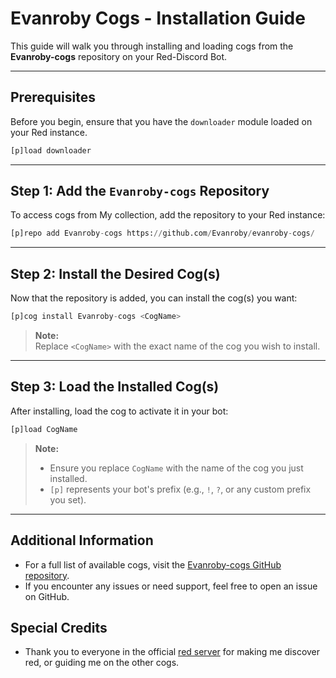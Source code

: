 # Evanroby Cogs - Installation Guide

This guide will walk you through installing and loading cogs from the **Evanroby-cogs** repository on your Red-Discord Bot.

---

## Prerequisites

Before you begin, ensure that you have the `downloader` module loaded on your Red instance.

```py
[p]load downloader
```

---

## Step 1: Add the `Evanroby-cogs` Repository

To access cogs from My collection, add the repository to your Red instance:

```py
[p]repo add Evanroby-cogs https://github.com/Evanroby/evanroby-cogs/
```

---

## Step 2: Install the Desired Cog(s)

Now that the repository is added, you can install the cog(s) you want:

```py
[p]cog install Evanroby-cogs <CogName>
```

> **Note:**  
> Replace `<CogName>` with the exact name of the cog you wish to install.

---

## Step 3: Load the Installed Cog(s)

After installing, load the cog to activate it in your bot:

```py
[p]load CogName
```

> **Note:**  
> - Ensure you replace `CogName` with the name of the cog you just installed.
> - `[p]` represents your bot's prefix (e.g., `!`, `?`, or any custom prefix you set).

---

## Additional Information

- For a full list of available cogs, visit the [Evanroby-cogs GitHub repository](https://github.com/Evanroby/evanroby-cogs/).
- If you encounter any issues or need support, feel free to open an issue on GitHub.
## Special Credits
- Thank you to everyone in the official [red server](https://discord.gg/red) for making me discover red, or guiding me on the other cogs.

